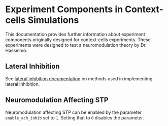 Experiment Components in Context-cells Simulations
==================================================

This documentation provides further information about experiment components originally designed for context-cells experiments. These experiments were designed to test a neuromodulation theory by Dr. Hasselmo.

## Lateral Inhibition

See [lateral inhibition documentation](https://hco-dev-docs.readthedocs.io/en/latest/oblomem/lateral_inhibition.html) on methods used in implementing lateral inhibition.

## Neuromodulation Affecting STP

Neuromodulation affecting STP can be enabled by the parameter `enable_ach_inhib` set to `1`. Setting that to `0` disables the parameter.